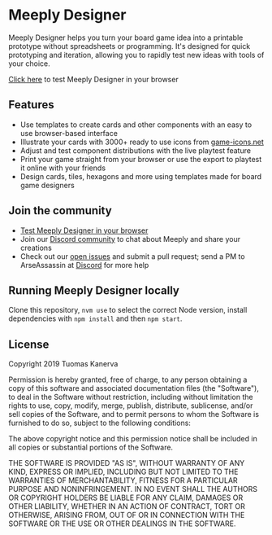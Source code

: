 # Meeply Designer

Meeply Designer helps you turn your board game idea into a printable prototype without spreadsheets or programming. It's designed for quick prototyping and iteration, allowing you to rapidly test new ideas with tools of your choice.

[Click here](https://meeply.net/) to test Meeply Designer in your browser

## Features

* Use templates to create cards and other components with an easy to use browser-based interface
* Illustrate your cards with 3000+ ready to use icons from [game-icons.net](https://game-icons.net/)
* Adjust and test component distributions with the live playtest feature
* Print your game straight from your browser or use the export to playtest it online with your friends
* Design cards, tiles, hexagons and more using templates made for board game designers

## Join the community

* [Test Meeply Designer in your browser](https://meeply.net/)
* Join our [Discord community](https://discord.gg/vrdhKzg) to chat about Meeply and share your creations
* Check out our [open issues](https://github.com/ArseAssassin/meeply-designer/issues) and submit a pull request; send a PM to ArseAssassin at [Discord](https://discord.gg/vrdhKzg) for more help

## Running Meeply Designer locally

Clone this repository, `nvm use` to select the correct Node version, install dependencies with `npm install` and then `npm start`.

## License

Copyright 2019 Tuomas Kanerva

Permission is hereby granted, free of charge, to any person obtaining a copy of this software and associated documentation files (the "Software"), to deal in the Software without restriction, including without limitation the rights to use, copy, modify, merge, publish, distribute, sublicense, and/or sell copies of the Software, and to permit persons to whom the Software is furnished to do so, subject to the following conditions:

The above copyright notice and this permission notice shall be included in all copies or substantial portions of the Software.

THE SOFTWARE IS PROVIDED "AS IS", WITHOUT WARRANTY OF ANY KIND, EXPRESS OR IMPLIED, INCLUDING BUT NOT LIMITED TO THE WARRANTIES OF MERCHANTABILITY, FITNESS FOR A PARTICULAR PURPOSE AND NONINFRINGEMENT. IN NO EVENT SHALL THE AUTHORS OR COPYRIGHT HOLDERS BE LIABLE FOR ANY CLAIM, DAMAGES OR OTHER LIABILITY, WHETHER IN AN ACTION OF CONTRACT, TORT OR OTHERWISE, ARISING FROM, OUT OF OR IN CONNECTION WITH THE SOFTWARE OR THE USE OR OTHER DEALINGS IN THE SOFTWARE.
